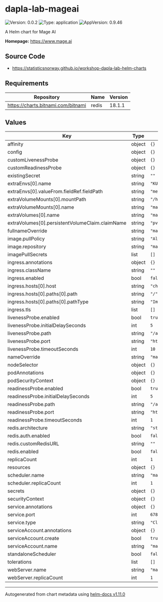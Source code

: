 # dapla-lab-mageai

![Version: 0.0.2](https://img.shields.io/badge/Version-0.0.2-informational?style=flat-square) ![Type: application](https://img.shields.io/badge/Type-application-informational?style=flat-square) ![AppVersion: 0.9.46](https://img.shields.io/badge/AppVersion-0.9.46-informational?style=flat-square)

A Helm chart for Mage AI

**Homepage:** <https://www.mage.ai>

## Source Code

* <https://statisticsnorway.github.io/workshop-dapla-lab-helm-charts>

## Requirements

| Repository | Name | Version |
|------------|------|---------|
| https://charts.bitnami.com/bitnami | redis | 18.1.1 |

## Values

| Key | Type | Default | Description |
|-----|------|---------|-------------|
| affinity | object | `{}` |  |
| config | object | `{}` |  |
| customLivenessProbe | object | `{}` |  |
| customReadinessProbe | object | `{}` |  |
| existingSecret | string | `""` |  |
| extraEnvs[0].name | string | `"KUBE_NAMESPACE"` |  |
| extraEnvs[0].valueFrom.fieldRef.fieldPath | string | `"metadata.namespace"` |  |
| extraVolumeMounts[0].mountPath | string | `"/home/src"` |  |
| extraVolumeMounts[0].name | string | `"mage-fs"` |  |
| extraVolumes[0].name | string | `"mage-fs"` |  |
| extraVolumes[0].persistentVolumeClaim.claimName | string | `"pvc-mage"` |  |
| fullnameOverride | string | `"mageai"` |  |
| image.pullPolicy | string | `"Always"` |  |
| image.repository | string | `"mageai/mageai"` |  |
| imagePullSecrets | list | `[]` |  |
| ingress.annotations | object | `{}` |  |
| ingress.className | string | `""` |  |
| ingress.enabled | bool | `false` |  |
| ingress.hosts[0].host | string | `"chart-example.local"` |  |
| ingress.hosts[0].paths[0].path | string | `"/"` |  |
| ingress.hosts[0].paths[0].pathType | string | `"ImplementationSpecific"` |  |
| ingress.tls | list | `[]` |  |
| livenessProbe.enabled | bool | `true` |  |
| livenessProbe.initialDelaySeconds | int | `5` |  |
| livenessProbe.path | string | `"/api/status"` |  |
| livenessProbe.port | string | `"http"` |  |
| livenessProbe.timeoutSeconds | int | `10` |  |
| nameOverride | string | `"mageai"` |  |
| nodeSelector | object | `{}` |  |
| podAnnotations | object | `{}` |  |
| podSecurityContext | object | `{}` |  |
| readinessProbe.enabled | bool | `true` |  |
| readinessProbe.initialDelaySeconds | int | `5` |  |
| readinessProbe.path | string | `"/api/status"` |  |
| readinessProbe.port | string | `"http"` |  |
| readinessProbe.timeoutSeconds | int | `1` |  |
| redis.architecture | string | `"standalone"` |  |
| redis.auth.enabled | bool | `false` |  |
| redis.customRedisURL | string | `""` |  |
| redis.enabled | bool | `false` |  |
| replicaCount | int | `1` |  |
| resources | object | `{}` |  |
| scheduler.name | string | `"mageai-scheduler"` |  |
| scheduler.replicaCount | int | `1` |  |
| secrets | object | `{}` |  |
| securityContext | object | `{}` |  |
| service.annotations | object | `{}` |  |
| service.port | int | `6789` |  |
| service.type | string | `"ClusterIP"` |  |
| serviceAccount.annotations | object | `{}` |  |
| serviceAccount.create | bool | `true` |  |
| serviceAccount.name | string | `"mageai"` |  |
| standaloneScheduler | bool | `false` |  |
| tolerations | list | `[]` |  |
| webServer.name | string | `"mageai-webserver"` |  |
| webServer.replicaCount | int | `1` |  |

----------------------------------------------
Autogenerated from chart metadata using [helm-docs v1.11.0](https://github.com/norwoodj/helm-docs/releases/v1.11.0)

